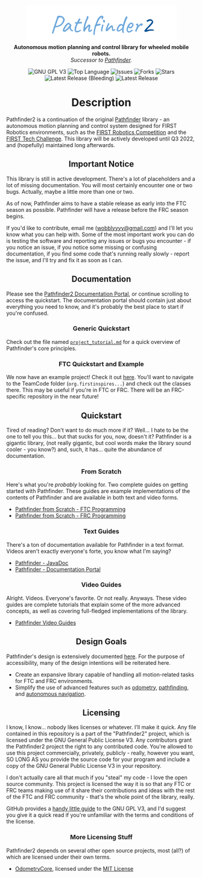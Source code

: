 <p align="center">
<img src="media/pathfinder2-logo.png" alt="Pathfinder2">
<br>
<b>Autonomous motion planning and control library for wheeled mobile robots.</b>
<br>
<i>Successor to <a href="https://github.com/Wobblyyyy/Pathfinder">Pathfinder</a>.</i>
</p>

<div align="center">
<img alt="GNU GPL V3" src="https://img.shields.io/github/license/Wobblyyyy/Pathfinder2">
<img alt="Top Language" src="https://img.shields.io/github/languages/top/wobblyyyy/Pathfinder2">
<img alt="Issues" src="https://img.shields.io/github/issues/Wobblyyyy/Pathfinder2">
<img alt="Forks" src="https://img.shields.io/github/forks/Wobblyyyy/Pathfinder2">
<img alt="Stars" src="https://img.shields.io/github/stars/Wobblyyyy/Pathfinder2">
<img alt="Latest Release (Bleeding)" src="https://img.shields.io/github/v/release/wobblyyyy/Pathfinder2?include_prereleases">
<img alt="Latest Release" src="https://img.shields.io/github/v/release/wobblyyyy/Pathfinder2">
</div>

<h1 align="center">Description</h1>

Pathfinder2 is a continuation of the
original [Pathfinder](https://github.com/Wobblyyyy/Pathfinder)
library - an autonomous motion planning and control system designed for FIRST
Robotics environments, such as
the [FIRST Robotics Competition](https://www.firstinspires.org/robotics/frc) and
the
[FIRST Tech Challenge](https://www.firstinspires.org/robotics/ftc). This library
will be actively developed until Q3 2022, and (hopefully) maintained long
afterwards. 

<h2 align="center">Important Notice</h2>

This library is still in active development. There's a lot of placeholders and a
lot of missing documentation. You will most certainly encounter one or two bugs.
Actually, maybe a little more than one or two.

As of now, Pathfinder aims to have a stable release as early into the FTC season
as possible. Pathfinder will have a release before the FRC season begins.

If you'd like to contribute, email
me ([wobblyyyy@gmail.com](mailto:wobblyyyy@gmail.com)) and I'll let you know
what you can help with. Some of the most important work you can do is testing
the software and reporting any issues or bugs you encounter - if you notice an
issue, if you notice some missing or confusing documentation, if you find some
code that's running really slowly - report the issue, and I'll try and fix it as
soon as I can.

<h2 align="center">Documentation</h2>

Please see the [Pathfinder2 Documentation Portal](https://google.com), or
continue scrolling to access the quickstart. The documentation portal should
contain just about everything you need to know, and it's probably the best place
to start if you're confused.

<h3 align="center">Generic Quickstart</h3>

Check out the file
named [`project_tutorial.md`](https://github.com/Wobblyyyy/Pathfinder2/blob/master/project_tutorial.md)
for a quick overview of Pathfinder's core principles.

<h3 align="center">FTC Quickstart and Example</h3>

We now have an example project! Check it
out [here](https://github.com/Wobblyyyy/Pathfinder2Ftc). You'll want to navigate
to the TeamCode folder (`org.firstinspires...`) and check out the classes there.
This may be useful if you're in FTC or FRC. There will be an FRC-specific
repository in the near future!

<h2 align="center">Quickstart</h2>

Tired of reading? Don't want to do much more if it? Well... I hate to be the one
to tell you this... but that sucks for you, now, doesn't it? Pathfinder is a
gigantic library, (not really gigantic, but cool words make the library sound
cooler - you know?) and, such, it has... quite the abundance of documentation.

<h3 align="center">From Scratch</h3>

Here's what you're *probably* looking for. Two complete guides on getting
started with Pathfinder. These guides are example implementations of the
contents of Pathfinder and are available in both text and video forms.

- [Pathfinder from Scratch - FTC Programming](https://google.com)
- [Pathfinder from Scratch - FRC Programming](https://google.com)

<h3 align="center">Text Guides</h3>

There's a ton of documentation available for Pathfinder in a text format. Videos
aren't exactly everyone's forte, you know what I'm saying?

- [Pathfinder - JavaDoc](https://google.com)
- [Pathfinder - Documentation Portal](https://google.com)

<h3 align="center">Video Guides</h3>

Alright. Videos. Everyone's favorite. Or not really. Anyways. These video guides
are complete tutorials that explain some of the more advanced concepts, as well
as covering full-fledged implementations of the library.

- [Pathfinder Video Guides](https://google.com)

<h2 align="center">Design Goals</h2>

Pathfinder's design is extensively documented [here](https://google.com). For
the purpose of accessibility, many of the design intentions will be reiterated
here.

- Create an expansive library capable of handling all motion-related tasks for
  FTC and FRC environments. 
- Simplify the use of advanced features such
  as [odometry](https://en.wikipedia.org/wiki/Odometry),
  [pathfinding](https://en.wikipedia.org/wiki/Pathfinding),
  and [autonomous navigation](https://inertialsense.com/autonomous-navigation-autonomous-robotics-101/). 

<h2 align="center">Licensing</h2>

I know, I know... nobody likes licenses or whatever. I'll make it quick. Any
file contained in this repository is a part of the "Pathfinder2" project, which
is licensed under the GNU General Public License V3. Any contributors grant the
Pathfinder2 project the right to any contributed code. You're allowed to use
this project commercially, privately, publicly - really, however you want, SO
LONG AS you provide the source code for your program and include a copy of the
GNU General Public License V3 in your repository.

I don't actually care all that much if you "steal" my code - I love the open
source community. This project is licensed the way it is so that any FTC or FRC
teams making use of it share their contributions and ideas with the rest of the
FTC and FRC community - that's the whole point of the library, really.

GitHub provides
a [handy little guide](https://github.com/Wobblyyyy/Pathfinder2/blob/master/license.md)
to the GNU GPL V3, and I'd suggest you give it a quick read if you're unfamiliar
with the terms and conditions of the license.

<h3 align="center">More Licensing Stuff</h3>

Pathfinder2 depends on several other open source projects, most (all?) of which
are licensed under their own terms.

- [OdometryCore](https://github.com/tmthecoder/OdometryCore), licensed under
  the [MIT License](https://opensource.org/licenses/MIT)
